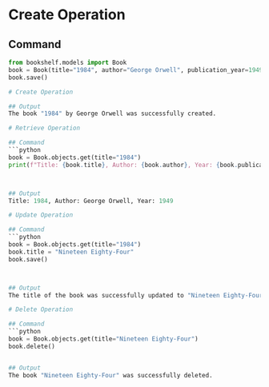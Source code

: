 # Create Operation

## Command
```python
from bookshelf.models import Book
book = Book(title="1984", author="George Orwell", publication_year=1949)
book.save()

# Create Operation

## Output
The book "1984" by George Orwell was successfully created.

# Retrieve Operation

## Command
```python
book = Book.objects.get(title="1984")
print(f"Title: {book.title}, Author: {book.author}, Year: {book.publication_year}")



## Output
Title: 1984, Author: George Orwell, Year: 1949

# Update Operation

## Command
```python
book = Book.objects.get(title="1984")
book.title = "Nineteen Eighty-Four"
book.save()



## Output
The title of the book was successfully updated to "Nineteen Eighty-Four".

# Delete Operation

## Command
```python
book = Book.objects.get(title="Nineteen Eighty-Four")
book.delete()


## Output
The book "Nineteen Eighty-Four" was successfully deleted.

